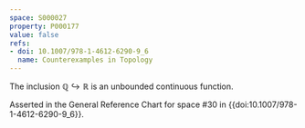 ```yaml
---
space: S000027
property: P000177
value: false
refs:
- doi: 10.1007/978-1-4612-6290-9_6
  name: Counterexamples in Topology
---
```


The inclusion $\mathbb{Q} \hookrightarrow \mathbb{R}$ is an unbounded continuous function.

Asserted in the General Reference Chart for space #30 in
{{doi:10.1007/978-1-4612-6290-9_6}}.

